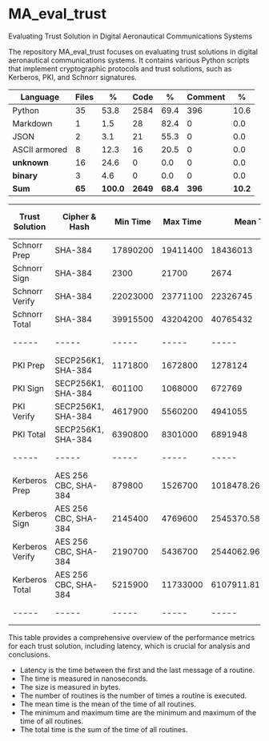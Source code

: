 # MA_eval_trust
Evaluating Trust Solution in Digital Aeronautical Communications Systems

The repository MA_eval_trust focuses on evaluating trust solutions in digital aeronautical communications systems. It contains various Python scripts that implement cryptographic protocols and trust solutions, such as Kerberos, PKI, and Schnorr signatures.


| Language      | Files |     % | Code |    % | Comment |    % |
|---------------|-------|-------|------|------|---------|------|
| Python        |    35 |  53.8 | 2584 | 69.4 |     396 | 10.6 |
| Markdown      |     1 |   1.5 |   28 | 82.4 |       0 |  0.0 |
| JSON          |     2 |   3.1 |   21 | 55.3 |       0 |  0.0 |
| ASCII armored |     8 |  12.3 |   16 | 20.5 |       0 |  0.0 |
| __unknown__   |    16 |  24.6 |    0 |  0.0 |       0 |  0.0 |
| __binary__    |     3 |   4.6 |    0 |  0.0 |       0 |  0.0 |
| **Sum**       |   **65** | **100.0** | **2649** | **68.4** |   **396** | **10.2** |


| Trust Solution  | Cipher & Hash          | Min Time | Max Time | Mean Time           | 95th Percentile    | Size (Byte) | Latency | Number of Routines |
|-----------------|------------------------|----------|----------|---------------------|--------------------|-------------|---------|--------------------|
| Schnorr Prep    | SHA-384                | 17890200 | 19411400 | 18436013            | 19250390.0         | 256         | N/A     | 1000               |
| Schnorr Sign    | SHA-384                | 2300     | 21700    | 2674                | 2905.0             | 48          | N/A     | 1000               |
| Schnorr Verify  | SHA-384                | 22023000 | 23771100 | 22326745            | 23422285.0         | 256         | N/A     | 1000               |
| Schnorr Total   | SHA-384                | 39915500 | 43204200 | 40765432            | 22817715.0         | 560         | N/A     | 1000               |
| -----           | -----                  | -----    | -----    | -----               | -----              | -----       | -----   | -----              |
| PKI Prep        | SECP256K1, SHA-384     | 1171800  | 1672800  | 1278124             | 1512965.0          | 605         | N/A     | 1000               |
| PKI Sign        | SECP256K1, SHA-384     | 601100   | 1068000  | 672769              | 832715.0           | 868         | N/A     | 1000               |
| PKI Verify      | SECP256K1, SHA-384     | 4617900  | 5560200  | 4941055             | 5348515.0          | 1511        | N/A     | 1000               |
| PKI Total       | SECP256K1, SHA-384     | 6390800  | 8301000  | 6891948             | 5193145.0          | 2984        | N/A     | 1000               |
| -----           | -----                  | -----    | -----    | -----               | -----              | -----       | -----   | -----              |
| Kerberos Prep   | AES 256 CBC, SHA-384   | 879800   | 1526700  | 1018478.2608695652  | 1238200.0          | 56          | N/A     | 1000               |
| Kerberos Sign   | AES 256 CBC, SHA-384   | 2145400  | 4769600  | 2545370.588235294   | 4723760.0          | 56          | N/A     | 1000               |
| Kerberos Verify | AES 256 CBC, SHA-384   | 2190700  | 5436700  | 2544062.962962963   | 4603590.0          | 56          | N/A     | 1000               |
| Kerberos Total  | AES 256 CBC, SHA-384   | 5215900  | 11733000 | 6107911.812067822   | 4391660.0          | 168         | N/A     | 1000               |
| -----           | -----                  | -----    | -----    | -----               | -----              | -----       | -----   | -----              |

This table provides a comprehensive overview of the performance metrics for each trust solution, including latency, which is crucial for analysis and conclusions.

* Latency is the time between the first and the last message of a routine.
* The time is measured in nanoseconds.
* The size is measured in bytes.
* The number of routines is the number of times a routine is executed.
* The mean time is the mean of the time of all routines.
* The minimum and maximum time are the minimum and maximum of the time of all routines.
* The total time is the sum of the time of all routines.
